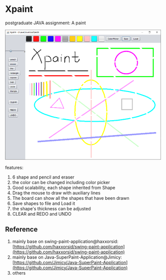 # Xpaint

postgraduate JAVA assignment: A paint

![image-20201201025941127](README.assets/image-20201201025941127.png)

features:

1. 6 shape and pencil and eraser
2. the color can be changed including color picker
3. Good scalability, each shape inherited from Shape
4. Drag the mouse to draw with auxiliary lines
5. The board can show all the shapes that have been drawn
6. Save shapes to file and Load it
7. the shape's thickness can be adjusted
8. CLEAR and REDO and UNDO

## Reference

1. mainly base on swing-paint-application@haxxorsid: [https://github.com/haxxorsid/swing-paint-application](https://github.com/haxxorsid/swing-paint-application)
2. mainly base on Java-SuperPaint-Application@Jimicy:  [https://github.com/Jimicy/Java-SuperPaint-Application](https://github.com/Jimicy/Java-SuperPaint-Application)
3. others